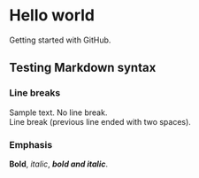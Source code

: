 # Hello world
Getting started with GitHub.  
## Testing Markdown syntax  
### Line breaks  
Sample text.
No line break.  
Line break (previous line ended with two spaces).
### Emphasis  
**Bold**, *italic*, ***bold and italic***.
